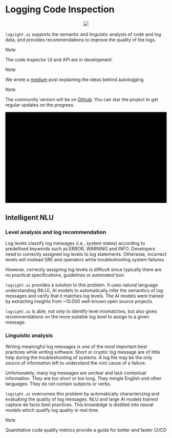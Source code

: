 # Logging Code Inspection

<div align=center>
<img src="https://miro.medium.com/max/1400/1*BSsLmSii7-eUo20svru0zw.png"/>
</div>


`logsight.ai` supports the semantic and linguistic analysis of code and log data,
and provides recommendations to improve the quality of the logs.

> [!NOTE]
> The code inspector UI and API are in development.

> [!NOTE]
> We wrote a [medium](https://medium.com/@snedelkoski/software-engineering-needs-auto-logging-681185e9a4e1) post explaining the ideas behind autologging.

> [!NOTE]
>The community version will be on [Github](https://github.com/aiops/auto-logging). You can star the project to get regular updates on the progress.



![Logs](./animation_autologging.gif)


## Intelligent NLU

### Level analysis and log recommendation
Log levels classify log messages (i.e., system states) according to predefined keywords such as ERROR, WARNING and INFO. Developers need to correctly assigned log levels to log statements. Otherwise, incorrect levels will mislead SRE and operators while troubleshooting system failures.

However, correctly assigning log levels is difficult since typically there are no practical specifications, guidelines or automated tool. 

`logsight.ai` provides a solution to this problem.
It uses natural language understanding (NLU), AI models to automatically infer the semantics of log messages and verify that it matches log levels.
The AI models were trained by extracting insights from ~10.000 well-known open source projects.

`logsight.ai` is able, not only to identify level mismatches, but also gives recommendations on the more suitable 
log level to assign to a given message.  


### Linguistic analysis
Writing meaningful log messages is one of the most important best practices while writing software. Short or cryptic log message are of little help during the troubleshooting of systems. A log file may be the only source of information left to understand the root cause of a failure.

Unfortunately, many log messages are unclear and lack contextual information. They are too short or too long. They mingle English and other languages. They do not contain subjects or verbs. 

`logsight.ai` overcomes this problem by automatically characterizing and evaluating the quality of log messages.
NLU and large AI models trained capture de facto best practices.
This knowledge is distilled into neural models which qualify log quality in real time.

> [!NOTE]
> Quantitative code quality metrics provide a guide for better and faster CI/CD